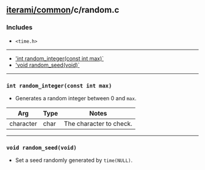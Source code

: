 [iterami/common](https://github.com/iterami/Documentation.htm/blob/gh-pages/common/README.md)/c/random.c
--------------------------------------------------------------------------------------------------------

### Includes
* `<time.h>`

---

* ['int random_integer(const int max)`](#int-random_integerconst-int-max)
* ['void random_seed(void)`](#void-random_seedvoid)

---

### `int random_integer(const int max)`
* Generates a random integer between 0 and `max`.

Arg       | Type | Notes
----------|------|----------------------------
character | char | The character to check.

---

### `void random_seed(void)`
* Set a seed randomly generated by `time(NULL)`.
